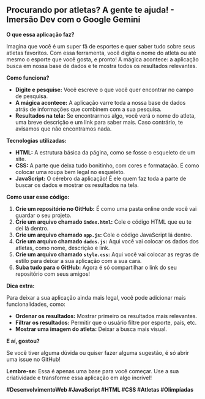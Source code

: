 ## Procurando por atletas? A gente te ajuda! - Imersão Dev com o Google Gemini

**O que essa aplicação faz?**

Imagina que você é um super fã de esportes e quer saber tudo sobre seus atletas favoritos. Com essa ferramenta, você digita o nome do atleta ou até mesmo o esporte que você gosta, e pronto! A mágica acontece: a aplicação busca em nossa base de dados e te mostra todos os resultados relevantes.

**Como funciona?**

* **Digite e pesquise:** Você escreve o que você quer encontrar no campo de pesquisa.
* **A mágica acontece:** A aplicação varre toda a nossa base de dados atrás de informações que combinem com a sua pesquisa.
* **Resultados na tela:** Se encontrarmos algo, você verá o nome do atleta, uma breve descrição e um link para saber mais. Caso contrário, te avisamos que não encontramos nada.

**Tecnologias utilizadas:**

* **HTML:** A estrutura básica da página, como se fosse o esqueleto de um site.
* **CSS:** A parte que deixa tudo bonitinho, com cores e formatação. É como colocar uma roupa bem legal no esqueleto.
* **JavaScript:** O cérebro da aplicação! É ele quem faz toda a parte de buscar os dados e mostrar os resultados na tela.

**Como usar esse código:**

1. **Crie um repositório no GitHub:** É como uma pasta online onde você vai guardar o seu projeto.
2. **Crie um arquivo chamado `index.html`:** Cole o código HTML que eu te dei lá dentro.
3. **Crie um arquivo chamado `app.js`:** Cole o código JavaScript lá dentro.
4. **Crie um arquivo chamado `dados.js`:** Aqui você vai colocar os dados dos atletas, como nome, descrição e link.
5. **Crie um arquivo chamado `style.css`:** Aqui você vai colocar as regras de estilo para deixar a sua aplicação com a sua cara.
6. **Suba tudo para o GitHub:** Agora é só compartilhar o link do seu repositório com seus amigos!

**Dica extra:**

Para deixar a sua aplicação ainda mais legal, você pode adicionar mais funcionalidades, como:

* **Ordenar os resultados:** Mostrar primeiro os resultados mais relevantes.
* **Filtrar os resultados:** Permitir que o usuário filtre por esporte, país, etc.
* **Mostrar uma imagem do atleta:** Deixar a busca mais visual.

**E aí, gostou?**

Se você tiver alguma dúvida ou quiser fazer alguma sugestão, é só abrir uma issue no GitHub! 

**Lembre-se:** Essa é apenas uma base para você começar. Use a sua criatividade e transforme essa aplicação em algo incrível! 

**#DesenvolvimentoWeb #JavaScript #HTML #CSS #Atletas #Olimpíadas**
